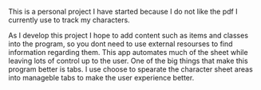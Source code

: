 This is a personal project I have started because I do not like the pdf I currently use to track my characters.

As I develop this project I hope to add content such as items and classes into the program, so you dont need to use external resourses to find information regarding them. 
This app automates much of the sheet while leaving lots of control up to the user.
One of the big things that make this program better is tabs. I use choose to spearate the character sheet areas into manageble tabs to make the user experience better.

